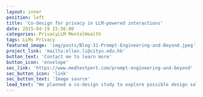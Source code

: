 ```yaml
---
layout: inner
position: left
title: 'Co-design for privacy in LLM-powered interactions'
date: 2015-04-19 15:56:00
categories: PrivacyLLM MentalHealth
tags: LLMs Privacy
featured_image: 'img/posts/Blog-31-Prompt-Engineering-and-Beyond.jpeg'
project_link: 'mailto:ellen.li@cityu.edu.hk'
button_text: 'Contact me to learn more'
button_icon: 'envelope'
sec_link: 'https://www.medtextpert.com/prompt-engineering-and-beyond'
sec_button_icon: 'link'
sec_button_text: 'Image source'
lead_text: "We planned a co-design study to explore possible design solutions to cope with user's privacy concerns."
---
```

